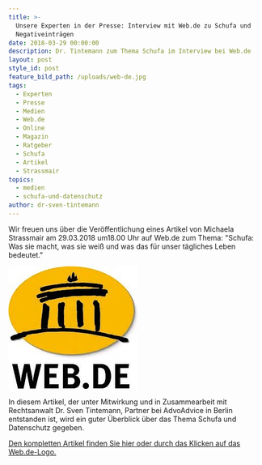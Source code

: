 ```yaml
---
title: >-
  Unsere Experten in der Presse: Interview mit Web.de zu Schufa und
  Negativeinträgen
date: 2018-03-29 00:00:00
description: Dr. Tintemann zum Thema Schufa im Interview bei Web.de
layout: post
style_id: post
feature_bild_path: /uploads/web-de.jpg
tags:
  - Experten
  - Presse
  - Medien
  - Web.de
  - Online
  - Magazin
  - Ratgeber
  - Schufa
  - Artikel
  - Strassmair
topics:
  - medien
  - schufa-und-datenschutz
author: dr-sven-tintemann
---
```


Wir freuen uns über die Veröffentlichung eines Artikel von Michaela Strassmair am 29.03.2018 um18.00 Uhr auf Web.de zum Thema: "Schufa: Was sie macht, was sie weiß und was das für unser tägliches Leben bedeutet."

[![Web.de Logo - Fremde Marke](/uploads/web-de-logo-1.jpg)](https://web.de/magazine/geld-karriere/schufa-weiss-taegliches-leben-bedeutet-32892100)

In diesem Artikel, der unter Mitwirkung und in Zusammearbeit mit Rechtsanwalt Dr. Sven Tintemann, Partner bei AdvoAdvice in Berlin entstanden ist, wird ein guter Überblick über das Thema Schufa und Datenschutz gegeben.

[Den kompletten Artikel finden Sie hier oder durch das Klicken auf das Web.de-Logo.](https://web.de/magazine/geld-karriere/schufa-weiss-taegliches-leben-bedeutet-32892100)